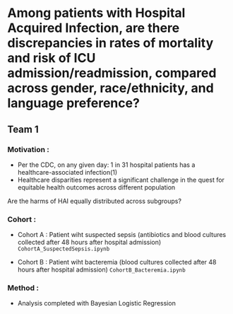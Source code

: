 # Among patients with Hospital Acquired Infection, are there discrepancies in rates of mortality and risk of ICU admission/readmission, compared across gender, race/ethnicity, and language preference?
##   Team 1 

### Motivation : 
- Per the CDC, on any given day: 1 in 31 hospital patients has a healthcare-associated infection(1) 
- Healthcare disparities represent a significant challenge in the quest for equitable health outcomes across different population

Are the harms of HAI equally distributed across subgroups?


### Cohort :
- Cohort A : Patient wiht suspected sepsis (antibiotics and blood cultures collected after 48 hours after hospital admission) `CohortA_SuspectedSepsis.ipynb`

- Cohort B : Patient wiht bacteremia (blood cultures collected after 48 hours after hospital admission) `CohortB_Bacteremia.ipynb`

### Method : 
- Analysis completed with Bayesian Logistic Regression
